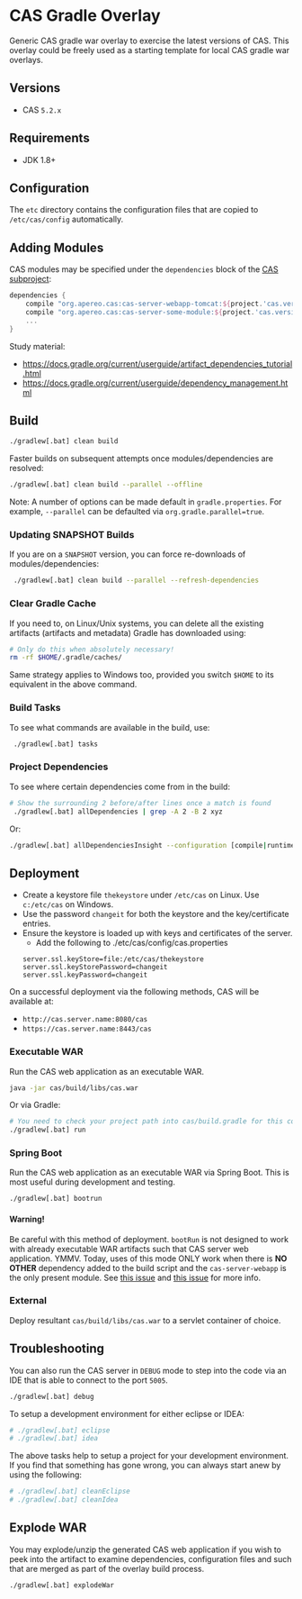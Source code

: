 CAS Gradle Overlay
============================
Generic CAS gradle war overlay to exercise the latest versions of CAS. This overlay could be freely
used as a starting template for local CAS gradle war overlays.

## Versions

* CAS `5.2.x`

## Requirements

* JDK 1.8+

## Configuration

The `etc` directory contains the configuration files that are copied to `/etc/cas/config`  automatically.

## Adding Modules

CAS modules may be specified under the `dependencies` block of the [CAS subproject](cas/build.gradle):

```gradle
dependencies {
    compile "org.apereo.cas:cas-server-webapp-tomcat:${project.'cas.version'}@war"
    compile "org.apereo.cas:cas-server-some-module:${project.'cas.version'}"
    ...
}
```

Study material:

- https://docs.gradle.org/current/userguide/artifact_dependencies_tutorial.html
- https://docs.gradle.org/current/userguide/dependency_management.html

## Build

```bash
./gradlew[.bat] clean build
```

Faster builds on subsequent attempts once modules/dependencies are resolved:

```bash
./gradlew[.bat] clean build --parallel --offline
```

Note: A number of options can be made default in `gradle.properties`. For example, `--parallel` can be defaulted via  `org.gradle.parallel=true`.

### Updating SNAPSHOT Builds

If you are on a `SNAPSHOT` version, you can force re-downloads of modules/dependencies:

```bash
 ./gradlew[.bat] clean build --parallel --refresh-dependencies
```

### Clear Gradle Cache

If you need to, on Linux/Unix systems, you can delete all the existing artifacts (artifacts and metadata)
Gradle has downloaded using:

```bash
# Only do this when absolutely necessary!
rm -rf $HOME/.gradle/caches/
```

Same strategy applies to Windows too, provided you switch `$HOME` to its equivalent in the above command.

### Build Tasks

To see what commands are available in the build, use:

```bash
 ./gradlew[.bat] tasks
```

### Project Dependencies

To see where certain dependencies come from in the build:

```bash
# Show the surrounding 2 before/after lines once a match is found
 ./gradlew[.bat] allDependencies | grep -A 2 -B 2 xyz
```

Or:

```bash
./gradlew[.bat] allDependenciesInsight --configuration [compile|runtime] --dependency xyz
```

## Deployment

- Create a keystore file `thekeystore` under `/etc/cas` on Linux. Use `c:/etc/cas` on Windows.
- Use the password `changeit` for both the keystore and the key/certificate entries.
- Ensure the keystore is loaded up with keys and certificates of the server.
    - Add the following to ./etc/cas/config/cas.properties
    ```
    server.ssl.keyStore=file:/etc/cas/thekeystore
    server.ssl.keyStorePassword=changeit
    server.ssl.keyPassword=changeit
    ```

On a successful deployment via the following methods, CAS will be available at:

* `http://cas.server.name:8080/cas`
* `https://cas.server.name:8443/cas`

### Executable WAR

Run the CAS web application as an executable WAR.

```bash
java -jar cas/build/libs/cas.war
```

Or via Gradle:

```bash
# You need to check your project path into cas/build.gradle for this command
./gradlew[.bat] run
```

### Spring Boot

Run the CAS web application as an executable WAR via Spring Boot. This is most useful during development and testing.

```bash
./gradlew[.bat] bootrun
```

#### Warning!

Be careful with this method of deployment. `bootRun` is not designed to work with already executable WAR artifacts such that CAS server web application. YMMV. Today, uses of this mode ONLY work when there is **NO OTHER** dependency added to the build script and the `cas-server-webapp` is the only present module. See [this issue](https://github.com/apereo/cas/issues/2334) and [this issue](https://github.com/spring-projects/spring-boot/issues/8320) for more info.

### External

Deploy resultant `cas/build/libs/cas.war` to a servlet container of choice.

## Troubleshooting

You can also run the CAS server in `DEBUG` mode to step into the code
via an IDE that is able to connect to the port `5005`.

```bash
./gradlew[.bat] debug
```

To setup a development environment for either eclipse or IDEA:

```bash
# ./gradlew[.bat] eclipse
# ./gradlew[.bat] idea
```

The above tasks help to setup a project for your development environment. If you find that something has gone wrong, you can always start anew by using the following:

```bash
# ./gradlew[.bat] cleanEclipse
# ./gradlew[.bat] cleanIdea
```


## Explode WAR

You may explode/unzip the generated CAS web application if you wish to peek into the artifact
to examine dependencies, configuration files and such that are merged as part of the overlay build process.

```bash
./gradlew[.bat] explodeWar
```

